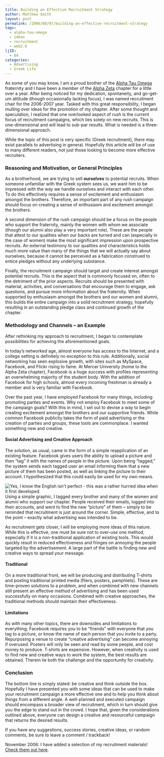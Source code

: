 ```yaml
---
title: Building an Effective Recruitment Strategy
author: Matthew Smith
layout: post
permalink: /2006/08/07/building-an-effective-recruitment-strategy
tags:
  - alpha-tau-omega
  - ideas
  - recruitment
  - web2.0
ljID:
  - 84
categories:
  - Advertising
  - Greek Life
---
```

As some of you may know, I am a proud brother of the [Alpha Tau Omega][1] fraternity and I have been a member of the [Alpha Zeta][2] chapter for a little over a year. After being noticed for my dedication, spontaneity, and go-get-um attitude (though occasionally lacking focus), I was named recruitment chair for the 2006-2007 year. Tasked with this great responsibility, I began mulling over ideas for the promotion of my chapter. After some thought and speculation, I realized that one overlooked aspect of rush is the current focus of recruitment campaigns, which lies solely on new recruits. This is one-dimensional and will lead to sub-par results. What is needed is a three-dimensional approach.

While the topic of this post is very specific (Greek recruitment), there may exist parallels to advertising in general. Hopefully this article will be of use to many different readers, not just those looking to become more effective recruiters.

<!--more-->

### Reasoning and Motivation, or General Principles

As a brotherhood, we are trying to sell **ourselves** to potential recruits. When someone unfamiliar with the Greek system sees us, we want him to be impressed with the way we handle ourselves and interact with each other. To do this effectively requires a sense of excitement and enthusiasm amongst the brothers. Therefore, an important part of any rush campaign should focus on creating a sense of enthusiasm and excitement amongst the brothers.

A second dimension of the rush campaign should be a focus on the people who support the fraternity, mainly the women with whom we associate (though our alumni also play a very important role). These are the people that attest to our qualities when our backs are turned and can (especially in the case of women) make the most significant impression upon prospective recruits. An external testimony to our qualities and characteristics holds much more value than many of the things that we will actually say about ourselves, because it cannot be perceived as a fabrication construed to entice pledges without any underlying substance.

Finally, the recruitment campaign should target and create interest amongst potential recruits. This is the aspect that is commonly focused on, often to the detriment of the prior aspects. Recruits should be presented with material, activities, and conversations that encourage them to engage, ask questions, and pursue more information about the fraternity. When supported by enthusiasm amongst the brothers and our women and alumni, this builds the entire campaign into a solid recruitment strategy, hopefully resulting in an outstanding pledge class and continued growth of the chapter.

### Methodology and Channels – an Example

After rethinking my approach to recruitment, I began to contemplate possibilities for achieving the aforementioned goals.

In today’s networked age, almost everyone has access to the Internet, and a college setting is definitely no exception to this rule. Additionally, social networking has seen explosive growth, with sites such as MySpace, Facebook, and Flickr rising to fame. At Mercer University (home to the Alpha Zeta chapter), Facebook is a huge success with profiles representing an overwhelming majority of the student body. With the addition of Facebook for high schools, almost every incoming freshman is already a member and is very familiar with Facebook.

Over the past year, I have employed Facebook for many things, including promoting parties and events. Why not employ Facebook to meet some of the campaign goals? With this in mind, I set out to devise a way to begin creating excitement amongst the brothers and our supportive friends. While common Facebook publicity takes the form of paid advertising or the creation of parties and groups, these tools are commonplace. I wanted something new and creative.

#### Social Advertising and Creative Approach

The solution, as usual, came in the form of a simple reapplication of an existing feature. Facebook gives users the ability to upload a picture and then “tag” it with the names of people in the picture. Upon being “tagged,” the system sends each tagged user an email informing them that a new picture of them has been posted, as well as linking the picture to their account. I hypothesized that this could easily be used for my own means.

<img src="http://digivation.net/wp-content/uploads/2006/08/get_ready.thumbnail.png" style="float: right" alt="Yes, I know the English isn't perfect - this was a rather hurried idea when it first developed." />

Using a simple graphic, I tagged every brother and many of the women and alumni who support our chapter. People received their emails, logged into their accounts, and went to find the new “picture” of them – simply to be reminded that recruitment is just around the corner. Simple, effective, and to the point – exactly what advertising was intended to be.

As recruitment gets closer, I will be employing more ideas of this nature. While this is effective, one must be sure not to over-use one method, especially if it is a non-traditional application of existing tools. This would quickly result in reduced effectiveness and fringes on annoying the people targeted by the advertisement. A large part of the battle is finding new and creative ways to spread your message.

#### Traditional

On a more traditional front, we will be producing and distributing T-shirts and posting traditional printed media (fliers, posters, pamphlets). These are time-proven solutions to a problem, and when combined with new channels still present an effective method of advertising and has been used successfully on many occasions. Combined with creative approaches, the traditional methods should maintain their effectiveness.

#### Limitations

As with many other topics, there are downsides and limitations to everything; Facebook requires you to be “friends” with everyone that you tag to a picture, or know the name of each person that you invite to a party. Repurposing a venue to create “creative advertising” can become annoying if overused. Posters will only be seen and read by some people, and cost money to produce. T-shirts are expensive. However, when creativity is used to find new and creative ways to work the system, the best results are obtained. Therein lie both the challenge and the opportunity for creativity.

### Conclusion

The bottom line is simply stated: be creative and think outside the box. Hopefully I have presented you with some ideas that can be used to make your recruitment campaign a more effective one and to help you think about things from a different angle. A well-planned and executed campaign should encompass a broader view of recruitment, which in turn should give you the edge to stand out in the crowd. I hope that, given the considerations outlined above, everyone can design a creative and resourceful campaign that returns the desired results.

If you have any suggestions, success stories, creative ideas, or random comments, be sure to leave a comment / trackback!

November 2006: I have added a selection of my recruitment materials! [Check them out here][3].

 [1]: http://www.ato.org/
 [2]: http://www.atoaz.com/
 [3]: http://digivation.net/2006/11/04/ato-alpha-zeta-2006-recruitment-materials/